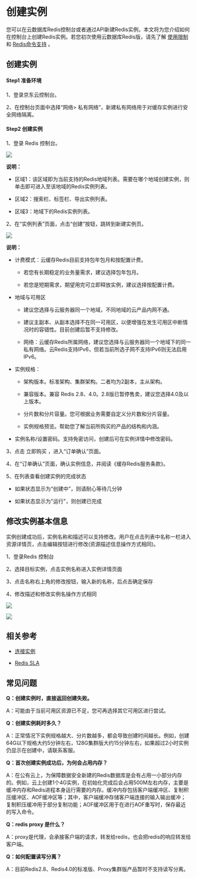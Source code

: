 # 创建实例

您可以在云数据库Redis控制台或者通过API新建Redis实例，本文将为您介绍如何在控制台上创建Redis实例。若您初次使用云数据库Redis版，请先了解 [使用限制](../Introduction/Restrictions.md)     和 [Redis命令支持](../Getting-Started/Command-Supported.md)    。

##  创建实例
####  Step1 准备环境

1、登录京东云控制台。

2、在控制台页面中选择“网络> 私有网络”，新建私有网络用于对缓存实例进行安全网络隔离。

####  Step2 创建实例

1、登录 Redis 控制台。

![](../../../../image/Redis/Create-Instance-1.png)

**说明：**

-   区域1：该区域即为当前支持的Redis地域列表。需要在哪个地域创建实例，则单击即可进入至该地域的Redis实例列表。

-   区域2：搜索栏、标签栏、导出实例列表。

-   区域3：地域下的Redis实例列表。



2、在“实例列表”页面，点击“创建”按钮，跳转到新建实例页。

![](../../../../image/Redis/Create-Instance-2.png)

**说明：**

-   计费模式：云缓存Redis目前支持包年包月和按配置计费。

    -   若您有长期稳定的业务量需求，建议选择包年包月。

    -   若您是短期需求，期望用完可立即释放实例，建议选择按配置计费。

-   地域与可用区

    -   建议您选择与云服务器同一个地域，不同地域的云产品内网不通。

    -   建议主副本、从副本选择不在同一可用区，以便增强在发生可用区中断情况时的容错性。目前创建后暂不支持修改。

    -   网络：云缓存Redis所属网络，建议您选择与云服务器同一个地域下的同一私有网络。云Redis支持IPv6，但若当前所选子网不支持IPv6则无法启用IPv6。

-   实例规格：

    -   架构版本。标准架构、集群架构。二者均为2副本，主从架构。

    -   兼容版本。兼容 Redis 2.8、4.0。2.8版已暂停售卖，建议您选择4.0及以上版本。

    -   分片数和分片容量。您可根据业务需要自定义分片数和分片容量。

    -   实例规格预览。帮助您了解当前所购买的产品的结构和内涵。

-   实例名称/设置密码。支持免密访问，创建后可在实例详情中修改密码。



3、点击 立即购买 ，进入“订单确认”页面。

4、在“订单确认”页面，确认实例信息，并阅读《缓存Redis服务条款》。

5、在列表查看创建实例的完成状态

-   如果状态显示为“创建中”，则请耐心等待几分钟

-   如果状态显示为"运行"，则创建已完成



##  修改实例基本信息

实例创建成功后，实例名称和描述可以支持修改。用户在点击列表中名称一栏进入资源详情页，点击编辑按钮进行修改(资源描述信息操作方式相同)。

  1、登录Redis 控制台

  2、选择目标实例，点击实例名称进入实例详情页面

  3、点击名称右上角的修改按钮，输入新的名称，后点击确定保存

  4、修改描述和修改实例名操作方式相同

![](../../../../image/Redis/Create-Instance-3.png)

![](../../../../image/Redis/Create-Instance-4.png)



##  相关参考

-  [连接实例](Connect-Instances.md)

-  [Redis SLA](https://docs.jdcloud.com/cn/product-service-agreement/caching-redis-service-level-agreement-sla)




##  常见问题

**Q：创建实例时，直接返回创建失败。**

A：可能由于当前可用区资源已不足，您可再选择其它可用区进行尝试。

**Q：创建实例耗时多久？**

A：正常情况下实例规格越大、分片数越多，都会导致创建时间越长。例如，创建64G以下规格大约5分钟左右，128G集群版大约15分钟左右，如果超过2小时实例仍显示在创建中，请联系客服。

**Q：首次创建实例成功后，为何会占用内存？**

A：在公有云上，为保障数据安全新建的Redis数据库是会有占用一小部分内存的。例如，云上创建1个4G实例，在初始化完成后会占用500M左右内存，主要是缓冲内存和Redis进程本身运行需要的内存。缓冲内存包括客户端缓冲区、复制积压缓冲区、AOF缓冲区等；其中，客户端缓冲存储客户端连接的输入输出缓冲；复制积压缓冲用于部分复制功能；AOF缓冲区用于在进行AOF重写时，保存最近的写入命令。

**Q：redis proxy 是什么？**

A：proxy是代理，会承接客户端的请求，转发给redis，也会把redis的响应转发给客户端。

**Q：如何配置读写分离？**

A：目前Redis2.8、Redis4.0的标准版、Proxy集群版产品暂时不支持读写分离。

